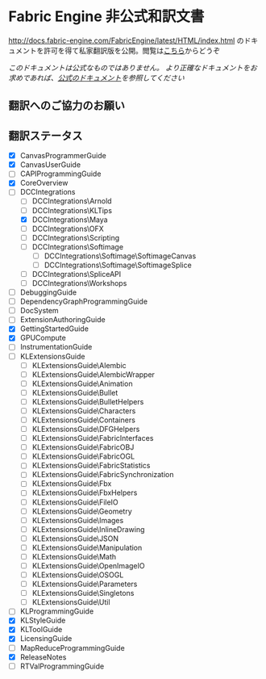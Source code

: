 # Fabric Engine 非公式和訳文書
http://docs.fabric-engine.com/FabricEngine/latest/HTML/index.html
のドキュメントを許可を得て私家翻訳版を公開。閲覧は[こちら](http://yamahigashi.github.io/unofficial-fabricengine-documents-ja/)からどうぞ

*このドキュメントは公式なものではありません。*
*より正確なドキュメントをお求めであれば、[公式のドキュメント](http://docs.fabric-engine.com/FabricEngine/latest/HTML/index.html)を参照してください*


## 翻訳へのご協力のお願い



## 翻訳ステータス

* [x] CanvasProgrammerGuide
* [x] CanvasUserGuide
* [ ] CAPIProgrammingGuide
* [x] CoreOverview
* [ ] DCCIntegrations
    * [ ] DCCIntegrations\Arnold
    * [ ] DCCIntegrations\KLTips
    * [x] DCCIntegrations\Maya
    * [ ] DCCIntegrations\OFX
    * [ ] DCCIntegrations\Scripting
    * [ ] DCCIntegrations\Softimage
        * [ ] DCCIntegrations\Softimage\SoftimageCanvas
        * [ ] DCCIntegrations\Softimage\SoftimageSplice
    * [ ] DCCIntegrations\SpliceAPI
    * [ ] DCCIntegrations\Workshops
* [ ] DebuggingGuide
* [ ] DependencyGraphProgrammingGuide
* [ ] DocSystem
* [ ] ExtensionAuthoringGuide
* [x] GettingStartedGuide
* [x] GPUCompute
* [ ] InstrumentationGuide
* [ ] KLExtensionsGuide
    * [ ] KLExtensionsGuide\Alembic
    * [ ] KLExtensionsGuide\AlembicWrapper
    * [ ] KLExtensionsGuide\Animation
    * [ ] KLExtensionsGuide\Bullet
    * [ ] KLExtensionsGuide\BulletHelpers
    * [ ] KLExtensionsGuide\Characters
    * [ ] KLExtensionsGuide\Containers
    * [ ] KLExtensionsGuide\DFGHelpers
    * [ ] KLExtensionsGuide\FabricInterfaces
    * [ ] KLExtensionsGuide\FabricOBJ
    * [ ] KLExtensionsGuide\FabricOGL
    * [ ] KLExtensionsGuide\FabricStatistics
    * [ ] KLExtensionsGuide\FabricSynchronization
    * [ ] KLExtensionsGuide\Fbx
    * [ ] KLExtensionsGuide\FbxHelpers
    * [ ] KLExtensionsGuide\FileIO
    * [ ] KLExtensionsGuide\Geometry
    * [ ] KLExtensionsGuide\Images
    * [ ] KLExtensionsGuide\InlineDrawing
    * [ ] KLExtensionsGuide\JSON
    * [ ] KLExtensionsGuide\Manipulation
    * [ ] KLExtensionsGuide\Math
    * [ ] KLExtensionsGuide\OpenImageIO
    * [ ] KLExtensionsGuide\OSOGL
    * [ ] KLExtensionsGuide\Parameters
    * [ ] KLExtensionsGuide\Singletons
    * [ ] KLExtensionsGuide\Util
* [ ] KLProgrammingGuide
* [x] KLStyleGuide
* [x] KLToolGuide
* [x] LicensingGuide
* [ ] MapReduceProgrammingGuide
* [x] ReleaseNotes
* [ ] RTValProgrammingGuide
